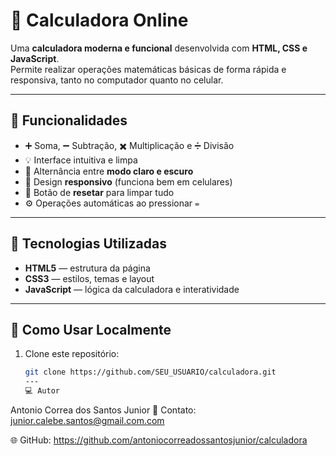# 🧮 Calculadora Online

Uma **calculadora moderna e funcional** desenvolvida com **HTML, CSS e JavaScript**.  
Permite realizar operações matemáticas básicas de forma rápida e responsiva, tanto no computador quanto no celular.

---

## 🚀 Funcionalidades

- ➕ Soma, ➖ Subtração, ✖️ Multiplicação e ➗ Divisão  
- 💡 Interface intuitiva e limpa  
- 🌙 Alternância entre **modo claro e escuro**  
- 📱 Design **responsivo** (funciona bem em celulares)  
- 🔁 Botão de **resetar** para limpar tudo  
- ⚙️ Operações automáticas ao pressionar `=`  

---

## 🧰 Tecnologias Utilizadas

- **HTML5** — estrutura da página  
- **CSS3** — estilos, temas e layout  
- **JavaScript** — lógica da calculadora e interatividade  

---

## 📂 Como Usar Localmente

1. Clone este repositório:
   ```bash
   git clone https://github.com/SEU_USUARIO/calculadora.git
   ---
   💻 Autor

Antonio Correa dos Santos Junior
📧 Contato: junior.calebe.santos@gmail.com.com

🌐 GitHub: https://github.com/antoniocorreadossantosjunior/calculadora